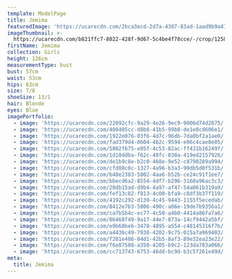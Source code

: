 ```yaml
---
template: ModelPage
title: Jemima
featuredImage: 'https://ucarecdn.com/2bca3ecd-2d7a-4387-83ad-1aad9b9a4787/'
imageThumbnail: >-
  https://ucarecdn.com/b821ffc7-8022-428f-9d67-5c4be4f78cce/-/crop/1258x1488/236,153/-/preview/
firstName: Jemima
collection: Girls
height: 126cm
measurementType: bust
bust: 57cm
waist: 53cm
hips: 63cm
size: 7/8
shoeSize: 13/1
hair: Blonde
eyes: Blue
imagePortfolio:
  - image: 'https://ucarecdn.com/22092cfc-9a29-4e26-9ec9-9006d74d2875/'
  - image: 'https://ucarecdn.com/480405cc-d8b8-41b5-99b8-de1e8cd606e1/'
  - image: 'https://ucarecdn.com/1922e076-03f6-4d7c-96db-7da0bf2a1ae0/'
  - image: 'https://ucarecdn.com/fad379d4-0604-4b2c-9594-e06c4cae8e05/'
  - image: 'https://ucarecdn.com/5802f675-e05f-4c53-82ac-ff431b16249f/'
  - image: 'https://ucarecdn.com/1d18ddba-f62c-48fc-830a-419ed2157926/'
  - image: 'https://ucarecdn.com/de1b9c8e-b2c0-468e-9e52-c8790289a994/'
  - image: 'https://ucarecdn.com/cfd88c0c-1327-4a96-b3a3-90db5d0f531b/'
  - image: 'https://ucarecdn.com/b48e2383-5802-4aa6-b52b-ce24c91f1ee7/'
  - image: 'https://ucarecdn.com/bbecd6a2-8554-4df7-b296-3160a96ac3c3/'
  - image: 'https://ucarecdn.com/20db15ad-d9b4-4a97-af47-54a061b319a9/'
  - image: 'https://ucarecdn.com/fef13c82-f813-4c00-bfa9-c8df3b37f119/'
  - image: 'https://ucarecdn.com/4192c292-d139-4c45-9443-1155f5ecedab/'
  - image: 'https://ucarecdn.com/8412e7b3-5806-490c-a06e-19de7b9356a1/'
  - image: 'https://ucarecdn.com/ca7b5b4c-ec77-4c50-a4b0-4414a86fa7a6/'
  - image: 'https://ucarecdn.com/86468f49-9a17-44e7-873a-14cf9442a5bf/'
  - image: 'https://ucarecdn.com/e9b68be6-3478-4895-a554-c48145316f7b/'
  - image: 'https://ucarecdn.com/a4436c49-7938-4202-9c75-015a7a969403/'
  - image: 'https://ucarecdn.com/f201e486-04d1-42b5-8af3-89e32ea23e22/'
  - image: 'https://ucarecdn.com/f6e87588-a350-4205-b9c2-123da783a066/'
  - image: 'https://ucarecdn.com/cc713743-6753-46dd-bc9d-b3c5f261e49d/'
meta:
  title: Jemima
---
```


